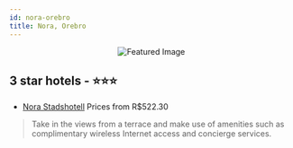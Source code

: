 ```yaml
---
id: nora-orebro
title: Nora, Orebro
---
```


<center><img src="https://i.travelapi.com/hotels/11000000/10130000/10120600/10120525/8d16772b_z.jpg" alt="Featured Image" /></center>


##  3 star hotels - ⭐️⭐️⭐️

-    [Nora Stadshotell](https://us.hurb.com/hotels/nora/nora-stadshotell-JNP-JP607488?cmp=18055) Prices from R$522.30
   > Take in the views from a terrace and make use of amenities such as complimentary wireless Internet access and concierge services.
